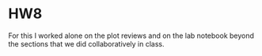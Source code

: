# HW8

For this I worked alone on the plot reviews and on the lab notebook beyond the sections that we did collaboratively in class.
